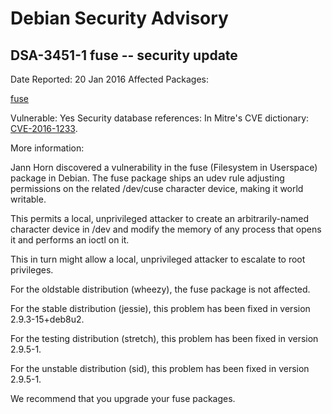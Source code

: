 
Debian Security Advisory
========================


DSA-3451-1 fuse -- security update
----------------------------------



Date Reported:
20 Jan 2016
Affected Packages:

[fuse](https://packages.debian.org/src:fuse)

Vulnerable:
Yes
Security database references:
In Mitre's CVE dictionary: [CVE-2016-1233](https://security-tracker.debian.org/tracker/CVE-2016-1233).  

More information:

Jann Horn discovered a vulnerability in the fuse (Filesystem in
Userspace) package in Debian. The fuse package ships an udev rule
adjusting permissions on the related /dev/cuse character device, making
it world writable.


This permits a local, unprivileged attacker to create an
arbitrarily-named character device in /dev and modify the memory of any
process that opens it and performs an ioctl on it.


This in turn might allow a local, unprivileged attacker to escalate to
root privileges.


For the oldstable distribution (wheezy), the fuse package is not affected.


For the stable distribution (jessie), this problem has been fixed in
version 2.9.3-15+deb8u2.


For the testing distribution (stretch), this problem has been fixed
in version 2.9.5-1.


For the unstable distribution (sid), this problem has been fixed in
version 2.9.5-1.


We recommend that you upgrade your fuse packages.





